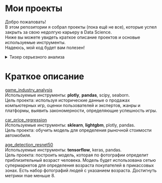 # Мои проекты
Добро пожаловать! <br>
В этом репозитории я собрал проекты (пока ещё не все), которые успел закрыть за свою недолгую карьеру в Data Science.<br>
Ниже вы можете увидеть краткое описание проектов и основые используемые инструменты.<br>
Надеюсь, мой код будет вам полезен!<br>
<details>
  <summary>Тизер серьезного анализа</summary>
  
![rofl](/_img/1.gif)
</details>

# Краткое описание
[game_industry_analysis](/game_industry_analysis)<br>
Используемые инструменты: **plotly**, **pandas**, scipy, seaborn.<br>
Цель проекта: используя исторические данные о продажах компьютерных игр, оценки пользователей и экспертов, жанры и платформы, выявить закономерности, определяющие успешность игры.

[car_price_regression](/car_price_regression)<br>
Используемые инструменты: **sklearn**, **lightgbm**, plotly, pandas.<br>
Цель проекта: обучить модель для определения рыночной стоимости автомобиля.

[age_detection_resnet50](/age_detection_resnet50)<br>
Используемые инструменты: **tensorflow**, keras, pandas.<br>
Цель проекта: построить модель, которая по фотографии определит приблизительный возраст человека. Модель будет использована сетью супермаркетов для определения возраста покупателей в прикассовых зонах. Есть набор фотографий людей с указанием возраста. Достигнуть метрики mae меньше 8.
